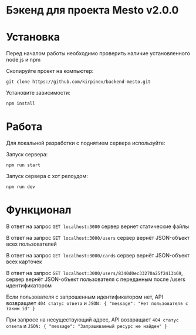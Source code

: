 # Бэкенд для проекта Mesto v2.0.0

# Установка

Перед началом работы необходимо проверить наличие установленного node.js и npm

Скопируйте проект на компьютер:

```
git clone https://github.com/kirpinev/backend-mesto.git
```

Установите зависимости:

```
npm install
```

# Работа

Для локальной разработки с поднятием сервера используйте:

Запуск сервера:

```
npm run start
```

Запуск сервера с хот релоудом:

```
npm run dev
```

# Функционал

В ответ на запрос `GET localhost:3000` сервер вернет статические файлы

В ответ на запрос `GET localhost:3000/users` сервер вернёт JSON-объект всех пользователей

В ответ на запрос `GET localhost:3000/cards` сервер вернёт JSON-объект всех карточек

В ответ на запрос `GET localhost:3000/users/8340d0ec33270a25f2413b69`, сервер вернёт JSON-объект пользователя с переданным после /users идентификатором

Если пользователя с запрошенным идентификатором нет, API возвращает `404 статус ответа` и `JSON: { "message": "Нет пользователя с таким id" }`

При запросе на несуществующий адрес, API возвращает `404 статус ответа` и `JSON: { "message": "Запрашиваемый ресурс не найден" }`
